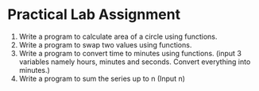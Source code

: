 # Practical Lab Assignment

1. Write a program to calculate area of a circle using functions.
2. Write a program to swap two values using functions.
3. Write a program to convert time to minutes using functions. (input 3 variables namely hours, minutes and seconds. Convert everything into minutes.)
4. Write a program to sum the series up to n (Input n)